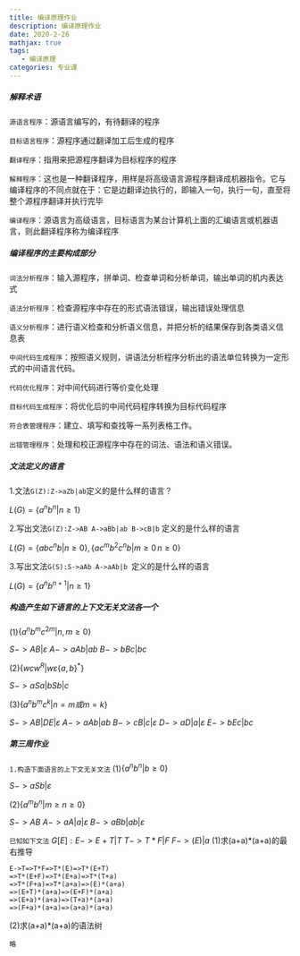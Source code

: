 ```yaml
---
title: 编译原理作业
description: 编译原理作业
date: 2020-2-26
mathjax: true
tags: 
   - 编译原理
categories: 专业课
---
```




##### 解释术语

`源语言程序`：源语言编写的，有待翻译的程序

`目标语言程序`：源程序通过翻译加工后生成的程序

`翻译程序`：指用来把源程序翻译为目标程序的程序

`解释程序`：这也是一种翻译程序，用样是将高级语言源程序翻译成机器指令。它与编译程序的不同点就在于：它是边翻译边执行的，即输入一句，执行一句，直至将整个源程序翻译并执行完毕

`编译程序`：源语言为高级语言，目标语言为某台计算机上面的汇编语言或机器语言，则此翻译程序称为编译程序

##### 编译程序的主要构成部分

`词法分析程序`：输入源程序，拼单词、检查单词和分析单词，输出单词的机内表达式

`语法分析程序`：检查源程序中存在的形式语法错误，输出错误处理信息

`语义分析程序`：进行语义检查和分析语义信息，并把分析的结果保存到各类语义信息表

`中间代码生成程序`：按照语义规则，讲语法分析程序分析出的语法单位转换为一定形式的中间语言代码。

`代码优化程序`：对中间代码进行等价变化处理

`目标代码生成程序`：将优化后的中间代码程序转换为目标代码程序

`符合表管理程序`：建立、填写和查找等一系列表格工作。

`出错管理程序`：处理和校正源程序中存在的词法、语法和语义错误。
##### 文法定义的语言

1.文法`G(Z):Z->aZb|ab`定义的是什么样的语言？ 

$L(G)=\{a^nb^n|n\geq1\}$

2.写出文法`G(Z):Z->AB A->aBb|ab B->cB|b` 定义的是什么样的语言 

$L(G) = \{abc^nb|n\geq0\},\{ac^mb^2c^nb|m\geq0\,n\geq0\}$

3.写出文法`G(S):S->aAb A->aAb|b `定义的是什么样的语言

$L(G) = \{a^{n}b^{n+1}|n\geq1\}$
##### 构造产生如下语言的上下文无关文法各一个
(1)$\{a^nb^mc^{2m}|n,m\geq0\}$

$S->AB|\varepsilon$
$A->aAb|ab$
$B->bBc|bc$

(2)$\{wcw^R|w\varepsilon\{a,b\}^{\ast}\}$

$S->aSa|bSb|c$

(3)$\{a^nb^mc^k|n=m或m=k\}$

$S->AB|DE|\varepsilon$
$A->aAb|ab$
$B->cB|c|\varepsilon$
$D->aD|a|\varepsilon$
$E->bEc|bc$

##### 第三周作业
`1.构造下面语言的上下文无关文法`
(1)$\{a^nb^n|b\geq0\}$

$S->aSb|\varepsilon$

(2)$\{a^mb^n|m{\geq}n{\geq}0\}$

$S->AB$
$A->aA|a|\varepsilon$
$B->aBb|ab|\varepsilon$

`已知如下文法`
$G[E]:E->E+T|T$
$T->T{\ast}F|F$
$F->(E)|a$
(1)求(a+a)*(a+a)的最右推导

~~~
E->T=>T*F=>T*(E)=>T*(E+T)
=>T*(E+F)=>T*(E+a)=>T*(T+a)
=>T*(F+a)=>T*(a+a)=>(E)*(a+a)
=>(E+T)*(a+a)=>(E+F)*(a+a)
=>(E+a)*(a+a)=>(T+a)*(a+a)
=>(F+a)*(a+a)=>(a+a)*(a+a)
~~~
(2)求(a+a)*(a+a)的语法树

`略`
